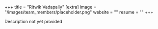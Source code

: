 +++
title = "Ritwik Vadapally"
[extra]
image = "/images/team_members/placeholder.png"
website = ""
resume = ""
+++

Description not yet provided

